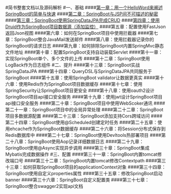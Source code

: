 #简书整套文档以及源码解析
#一、基础
####[第一章：用一个HelloWord来阐述SpringBoot的简单与快速](http://www.jianshu.com/p/2a37c26d1928)
####[第二章：SpringBoot与JSP间不可描述的秘密](http://www.jianshu.com/p/90a84c814d0c)
####[第三章：SpringBoot使用SpringDataJPA完成CRUD](http://www.jianshu.com/p/b6932740f3c0)
####[第四章：使用Druid作为SpringBoot项目数据源（添加监控）](http://www.jianshu.com/p/e84e2709f383)
####第五章：配置使用FastJson返回Json视图
####第六章：如何在SpringBoot项目中使用拦截器
####第七章：SpringBoot整合JavaMail发送邮件
####第八章：使用拦截器记录你的SpringBoot的请求日志
####第九章：如何排除SpringBoot内置SpringMvc静态文件地址
####第十章：配置SpringBoot支持自动装载Servlet
####第十一章：实现SpringBoot单个、多个文件的上传
####第十二章：SpringBoot使用LogBack作为日志组件
#二、提升
####第十三章：SpringBoot实战SpringDataJPA
####第十四章：QueryDSL与SpringDataJPA共同服务于SpringBoot
####第十五章：使用SpringBoot validator让数据更真实
####第十六章：使用Redis作为SpringBoot项目数据缓存
####第十七章：使用SpringSecurity让SpringBoot项目更安全
####第十八章：使用oauth2设计SpringBoot项目api接口安全服务
####第十九章：使用jwt设计SpringBoot项目api接口安全服务
####第二十章：SpringBoot项目中使用WebScoker通讯
####第二十一章：SpringBoot项目中的全局异常处理
####第二十二章：SpringBoot项目多数据源配置
####第二十三章：SpringBoot添加支持Cors跨域访问
####第二十四章：SpringBoot使用@Scheduled创建定时任务
####第二十五章：使用ehcache作为SpringBoot数据缓存
####第二十六章：将Session分布式保存到Redis数据库中
####第二十七章：SpringBoot使用Devltools热部署项目
####第二十八章：SpringBoot使用Aop记录详细数据日志
####第二十九章：SpringBoot使用@Async实现异步调用
####第三十章：SpringBoot集成Mybatis完成数据操作
#三、配置
####第三十一章：SpringBoot内置tomcat修改端口号
####第三十二章：SpringBoot内置tomcat修改Contextpath
####第三十三章：如何获取SpringBoot项目的applicationContext对象
####第三十四章：SpringBoot使用自定义properties属性
####第三十五章：修改SpringBoot启动banner
####第三十六章：SpringBoot自定义配置类
####第三十七章：SpringBoot整合swagger2实现api文档
